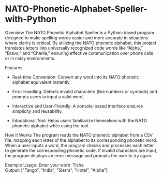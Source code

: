 # NATO-Phonetic-Alphabet-Speller-with-Python
Overview
The NATO Phonetic Alphabet Speller is a Python-based program designed to make spelling words easier and more accurate in situations where clarity is critical. By utilizing the NATO phonetic alphabet, this project translates letters into universally recognized code words like “Alpha,” “Bravo,” and “Charlie,” ensuring effective communication over phone calls or in noisy environments.

Features

- Real-time Conversion: Convert any word into its NATO phonetic alphabet equivalent instantly.

- Error Handling: Detects invalid characters (like numbers or symbols) and prompts users to input a valid word.

- Interactive and User-Friendly: A console-based interface ensures simplicity and reusability.

- Educational Tool: Helps users familiarize themselves with the NATO phonetic alphabet while using the tool.

How It Works
The program reads the NATO phonetic alphabet from a CSV file, mapping each letter of the alphabet to its corresponding phonetic word.
When a user inputs a word, the program checks and processes each letter to generate the corresponding phonetic code.
If invalid characters are input, the program displays an error message and prompts the user to try again.


Example Usage:
Enter your word: Tisha  
Output: ["Tango", "India", "Sierra", "Hotel", "Alpha"]
